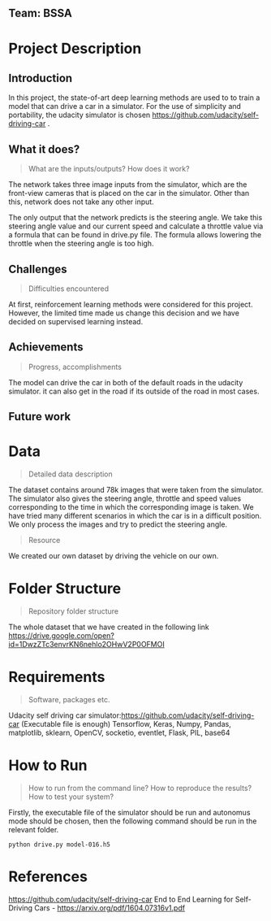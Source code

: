 ## Team: BSSA

# Project Description
  ## Introduction
In this project, the state-of-art deep learning methods are used to to train a model that can drive a car in a simulator. For the use of simplicity and portability, the udacity simulator is chosen https://github.com/udacity/self-driving-car .
  ## What it does? 
  > What are the inputs/outputs? How does it work?
  
 The network takes three image inputs from the simulator, which are the front-view cameras that is placed on the car in the simulator. Other than this, network does not take any  other input.
 
The only output that the network predicts is the steering angle. We take this steering angle value and our current speed and calculate a throttle value via a formula that can be found in drive.py file. The formula allows lowering the throttle when the steering angle is too high.
  ## Challenges
  > Difficulties encountered
  
At first, reinforcement learning methods were considered for this project. However, the limited time made us change this decision and we have decided on supervised learning instead.
 ## Achievements
 > Progress, accomplishments
 
The model can drive the car in both of the default roads in the udacity simulator. it can also get in the road if its outside of the road in most cases. 
  ## Future work
# Data 
 > Detailed data description
 
The dataset contains around 78k images that were taken from the simulator. The simulator also gives the steering angle, throttle and speed values corresponding to the time in which the corresponding image is taken. We have tried many different scenarios in which the car is in a difficult position. We only process the images and try to predict the steering angle.

 > Resource

We created our own dataset by driving the vehicle on our own. 
# Folder Structure
 > Repository folder structure

The whole dataset that we have created in the following link https://drive.google.com/open?id=1DwzZTc3envrKN6nehlo2OHwV2P0OFMOI  
# Requirements
> Software, packages etc.

Udacity self driving car simulator:https://github.com/udacity/self-driving-car  (Executable file is enough)
Tensorflow, Keras, Numpy, Pandas, matplotlib, sklearn, OpenCV, socketio, eventlet, Flask, PIL, base64
# How to Run
> How to run from the command line? How to reproduce the results?  How to test your system?

Firstly, the executable file of the simulator should be run and autonomus mode should be chosen, then the following command should be run in the relevant folder.
```
python drive.py model-016.h5
```
# References
https://github.com/udacity/self-driving-car
End to End Learning for Self-Driving Cars - https://arxiv.org/pdf/1604.07316v1.pdf
